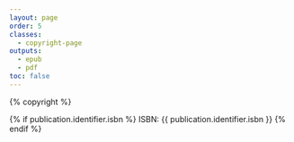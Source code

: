 ```yaml
---
layout: page
order: 5
classes:
  - copyright-page
outputs:
  - epub
  - pdf
toc: false
---
```


{% copyright %}

{% if publication.identifier.isbn %}
ISBN: {{ publication.identifier.isbn }}
{% endif %}
